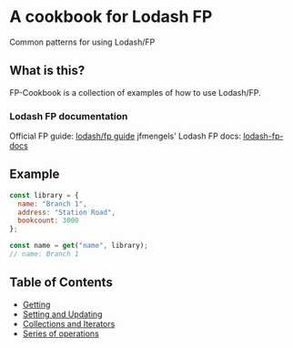 # A cookbook for Lodash FP

Common patterns for using Lodash/FP

## What is this?

FP-Cookbook is a collection of examples of how to use Lodash/FP.

### Lodash FP documentation

Official FP guide: [lodash/fp guide](https://github.com/lodash/lodash/wiki/FP-Guide)
jfmengels' Lodash FP docs: [lodash-fp-docs](https://gist.github.com/jfmengels/6b973b69c491375117dc)

## Example

```js
const library = {
  name: "Branch 1",
  address: "Station Road",
  bookcount: 3000
};

const name = get("name", library);
// name: Branch 1
```

## Table of Contents

- [Getting](./recipes/get.md)
- [Setting and Updating](./recipes/set.md)
- [Collections and Iterators](./recipes/iteration.md)
- [Series of operations](./recipes/flow.md)

